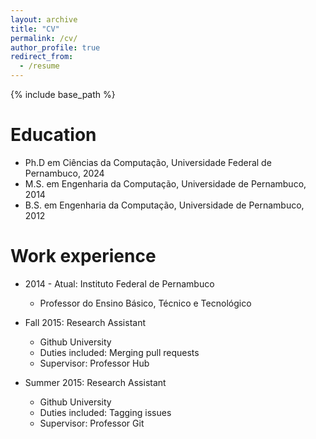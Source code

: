 ```yaml
---
layout: archive
title: "CV"
permalink: /cv/
author_profile: true
redirect_from:
  - /resume
---
```


{% include base_path %}

Education
======
* Ph.D em Ciências da Computação, Universidade Federal de Pernambuco, 2024
* M.S. em Engenharia da Computação, Universidade de Pernambuco, 2014
* B.S. em Engenharia da Computação, Universidade de Pernambuco, 2012

Work experience
======
* 2014 - Atual: Instituto Federal de Pernambuco
  * Professor do Ensino Básico, Técnico e Tecnológico

* Fall 2015: Research Assistant
  * Github University
  * Duties included: Merging pull requests
  * Supervisor: Professor Hub

* Summer 2015: Research Assistant
  * Github University
  * Duties included: Tagging issues
  * Supervisor: Professor Git
  
